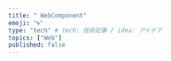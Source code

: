 ```yaml
---
title: " WebComponent"
emoji: "🌀"
type: "tech" # tech: 技術記事 / idea: アイデア
topics: ["Web"]
published: false
---
```

